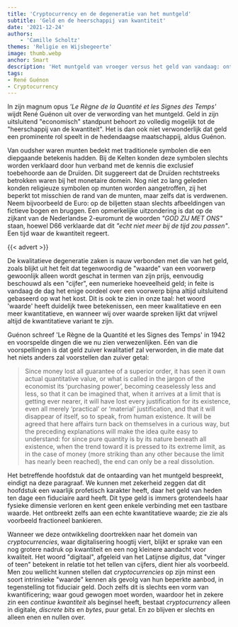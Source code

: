 ```yaml
---
title: 'Cryptocurrency en de degeneratie van het muntgeld'
subtitle: 'Geld en de heerschappij van kwantiteit'
date: '2021-12-24'
authors:
    - 'Camille Scholtz'
themes: 'Religie en Wijsbegeerte'
image: thumb.webp
anchor: Smart
description: 'Het muntgeld van vroeger versus het geld van vandaag: ontdek de diepgaande betekenis van symbolen op munten en hoe het geld van vandaag de dag, inclusief cryptocurrencies, slechts een numerieke hoeveelheid is zonder intrinsieke waarde.'
tags:
- René Guénon
- Cryptocurrency
---
```


In zijn magnum opus _'Le Règne de la Quantité et les Signes des Temps'_ wijdt René Guénon uit over de verwording van het muntgeld. Geld in zijn uitsluitend "economisch" standpunt behoort zo volledig mogelijk tot de "heerschappij van de kwantiteit". Het is dan ook niet verwonderlijk dat geld een prominente rol speelt in de hedendaagse maatschappij, aldus Guénon.

Van oudsher waren munten bedekt met traditionele symbolen die een diepgaande betekenis hadden. Bij de Kelten konden deze symbolen slechts worden verklaard door hun verband met de kennis die exclusief toebehoorde aan de Druïden. Dit suggereert dat de Druïden rechtstreeks betrokken waren bij het monetaire domein. Nog niet zo lang geleden konden religieuze symbolen op munten worden aangetroffen, zij het beperkt tot misschien de rand van de munten, maar zelfs dat is verdwenen. Neem bijvoorbeeld de Euro: op de biljetten staan slechts afbeeldingen van fictieve bogen en bruggen. Een opmerkelijke uitzondering is dat op de zijkant van de Nederlandse 2-euromunt de woorden *"GOD ZIJ MET ONS"* staan, hoewel D66 verklaarde dat dit _"echt niet meer bij de tijd zou passen"_. Een tijd waar de kwantiteit regeert.

{{< advert >}}

De kwalitatieve degeneratie zaken is nauw verbonden met die van het geld, zoals blijkt uit het feit dat tegenwoordig de "waarde" van een voorwerp gewoonlijk alleen wordt geschat in termen van zijn prijs, eenvoudig beschouwd als een "cijfer", een numerieke hoeveelheid geld; in feite is vandaag de dag het enige oordeel over een voorwerp bijna altijd uitsluitend gebaseerd op wat het kost. Dit is ook te zien in onze taal: het woord 'waarde' heeft duidelijk twee betekenissen, een meer kwalitatieve en een meer kwantitatieve, en wanneer wij over waarde spreken lijkt dat vrijwel altijd de kwantitatieve variant te zijn.

Guénon schreef 'Le Règne de la Quantité et les Signes des Temps' in 1942 en voorspelde dingen die we nu zien verwezenlijken. Eén van die voorspellingen is dat geld zuiver kwalitatief zal verworden, in die mate dat het niets anders zal voorstellen dan zuiver getal:

>Since money lost all guarantee of a superior order, it has seen it own actual quantitative value, or what is called in the jargon of the economist its ‘purchasing power’, becoming ceaselessly less and less, so that it can be imagined that, when it arrives at a limit that is getting ever nearer, it will have lost every justification for its existence, even all merely ‘practical’ or ‘material’ justification, and that it will disappear of itself, so to speak, from human existence. It will be agreed that here affairs turn back on themselves in a curious way, but the preceding explanations will make the idea quite easy to understand: for since pure quantity is by its nature beneath all existence, when the trend toward it is pressed to its extreme limit, as in the case of money (more striking than any other because the limit has nearly been reached), the end can only be a real dissolution.

Het betreffende hoofdstuk dat de ontaarding van het muntgeld bespreekt, eindigt na deze paragraaf. We kunnen met zekerheid zeggen dat dit hoofdstuk een waarlijk profetisch karakter heeft, daar het geld van heden ten dage een fiduciaire aard heeft. Dit type geld is immers grotendeels haar fysieke dimensie verloren en kent geen enkele verbinding met een tastbare waarde. Het ontbreekt zelfs aan een echte kwantitatieve waarde; zie zie als voorbeeld fractioneel bankieren.

Wanneer we deze ontwikkeling doortrekken naar het domein van _cryptocurrencies_, waar digitalisering hoogtij viert, blijkt er sprake van een nog grotere nadruk op kwantiteit en een nog kleinere aandacht voor kwaliteit. Het woord "digitaal", afgeleid van het Latijnse _digitus_, dat "vinger of teen" betekent in relatie tot het tellen van cijfers, dient hier als voorbeeld. Men zou wellicht kunnen stellen dat _cryptocurrencies_ op zijn minst een soort intrinsieke "waarde" kennen als gevolg van hun beperkte aanbod, in tegenstelling tot fiduciair geld. Doch zelfs dit is slechts een vorm van kwantificering; waar goud gewogen moet worden, waardoor het in zekere zin een _continue kwantiteit_ als beginsel heeft, bestaat _cryptocurrency_ alleen in digitale, _discrete_ _bits_ en _bytes_, puur getal. En zo blijven er slechts en alleen enen en nullen over.
